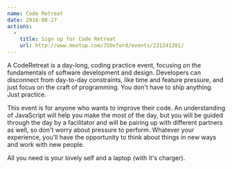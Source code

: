 ```yaml
---
name: Code Retreat
date: 2016-08-27
actions:
  -
    title: Sign up for Code Retreat
    url: http://www.meetup.com/JSOxford/events/231241391/
---
```


A CodeRetreat is a day-long, coding practice event, focusing on the fundamentals of software development and design. Developers can disconnect from day-to-day constraints, like time and feature pressure, and just focus on the craft of programming. You don't have to ship anything. Just practice.

This event is for anyone who wants to improve their code. An understanding of JavaScript will help you make the most of the day, but you will be guided through the day by a facilitator and will be pairing up with different partners as well, so don't worry about pressure to perform. Whatever your experience, you'll have the opportunity to think about things in new ways and work with new people.

All you need is your lovely self and a laptop (with it's charger).
